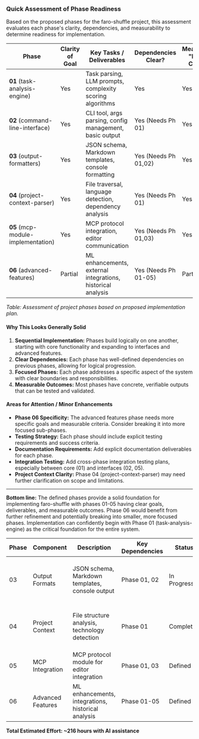 ### Quick Assessment of Phase Readiness

Based on the proposed phases for the faro-shuffle project, this assessment evaluates each phase's clarity, dependencies, and measurability to determine readiness for implementation.

| Phase                               | Clarity of Goal | Key Tasks / Deliverables                                       | Dependencies Clear? | Measurable "Done" Criteria |
|-------------------------------------|-----------------|----------------------------------------------------------------|---------------------|----------------------------|
| **01** (task-analysis-engine)       | Yes             | Task parsing, LLM prompts, complexity scoring algorithms       | Yes                 | Yes                        |
| **02** (command-line-interface)     | Yes             | CLI tool, args parsing, config management, basic output        | Yes (Needs Ph 01)   | Yes                        |
| **03** (output-formatters)          | Yes             | JSON schema, Markdown templates, console formatting            | Yes (Needs Ph 01,02)| Yes                        |
| **04** (project-context-parser)     | Yes             | File traversal, language detection, dependency analysis        | Yes (Needs Ph 01)   | Yes                        |
| **05** (mcp-module-implementation)  | Yes             | MCP protocol integration, editor communication                 | Yes (Needs Ph 01,03)| Yes                        |
| **06** (advanced-features)          | Partial         | ML enhancements, external integrations, historical analysis    | Yes (Needs Ph 01-05)| Partial                    |

*Table: Assessment of project phases based on proposed implementation plan.*

#### Why This Looks Generally Solid
1.  **Sequential Implementation:** Phases build logically on one another, starting with core functionality and expanding to interfaces and advanced features.
2.  **Clear Dependencies:** Each phase has well-defined dependencies on previous phases, allowing for logical progression.
3.  **Focused Phases:** Each phase addresses a specific aspect of the system with clear boundaries and responsibilities.
4.  **Measurable Outcomes:** Most phases have concrete, verifiable outputs that can be tested and validated.

#### Areas for Attention / Minor Enhancements
- **Phase 06 Specificity:** The advanced features phase needs more specific goals and measurable criteria. Consider breaking it into more focused sub-phases.
- **Testing Strategy:** Each phase should include explicit testing requirements and success criteria.
- **Documentation Requirements:** Add explicit documentation deliverables for each phase.
- **Integration Testing:** Add cross-phase integration testing plans, especially between core (01) and interfaces (02, 05).
- **Project Context Clarity:** Phase 04 (project-context-parser) may need further clarification on scope and limitations.

---

**Bottom line:** The defined phases provide a solid foundation for implementing faro-shuffle with phases 01-05 having clear goals, deliverables, and measurable outcomes. Phase 06 would benefit from further refinement and potentially breaking into smaller, more focused phases. Implementation can confidently begin with Phase 01 (task-analysis-engine) as the critical foundation for the entire system. 

| Phase | Component | Description | Key Dependencies | Status | Effort Est. | Notes |
|-------|-----------|-------------|------------------|--------|-------------|-------|
| 03 | Output Formats | JSON schema, Markdown templates, console output | Phase 01, 02 | In Progress | Medium (24h) | V1: Basic console. V2: Added JSON & basic Markdown. |
| 04 | Project Context | File structure analysis, technology detection | Phase 01 | Completed | Medium (32h) | V2: Basic context parsing & prompt integration done. |
| 05 | MCP Integration | MCP protocol module for editor integration | Phase 01, 03 | Defined | Large (40h) | |
| 06 | Advanced Features | ML enhancements, integrations, historical analysis | Phase 01-05 | Defined | X-Large (80h) | |

**Total Estimated Effort: ~216 hours with AI assistance** 